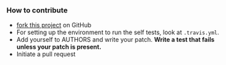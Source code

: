 ### How to contribute

* [fork this project](https://github.com/gitpython-developers/GitPython/fork) on GitHub
* For setting up the environment to run the self tests, look at `.travis.yml`.
* Add yourself to AUTHORS and write your patch. **Write a test that fails unless your patch is present.**
* Initiate a pull request

